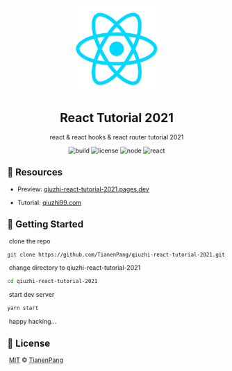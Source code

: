 <p align="center">
  <a href="https://www.qiuzhi99.com/playlists/2021-react.html?invite_code=157725">
    <img width="200" src="https://raw.githubusercontent.com/TianenPang/qiuzhi-react-tutorial-2021/main/docs/logo.png">
  </a>
</p>

<h1 align="center">React Tutorial 2021</h1>

<div align="center">
  <p align="center">
    react & react hooks & react router tutorial 2021
  </p>
  <p align="center">
    <img alt="build" src="https://img.shields.io/badge/build-passing-brightgreen?style=flat-square"/>
    <img alt="license" src="https://img.shields.io/badge/license-MIT-green?style=flat-square&color=3DA639"/>
    <img alt="node" src="https://img.shields.io/badge/node-15.11.0-green?style=flat-square&color=026e00"/>
    <img alt="react" src="https://img.shields.io/badge/react-17.0.2-blue?style=flat-square&color=61dafb"/>
  </p>
</div>

## 🔗 Resources

- Preview: [qiuzhi-react-tutorial-2021.pages.dev](https://qiuzhi-react-tutorial-2021.pages.dev)

- Tutorial: [qiuzhi99.com](https://www.qiuzhi99.com/playlists/2021-react.html?invite_code=157725)

## 🚀 Getting Started

&nbsp;clone the repo

```bash
git clone https://github.com/TianenPang/qiuzhi-react-tutorial-2021.git
```

&nbsp;change directory to qiuzhi-react-tutorial-2021

```bash
cd qiuzhi-react-tutorial-2021
```

&nbsp;start dev server

```bash
yarn start
```

&nbsp;happy hacking...

## 📜 License

&nbsp;[MIT](https://github.com/TianenPang/qiuzhi-react-tutorial-2021/blob/main/LICENSE) © [TianenPang](https://github.com/TianenPang)
